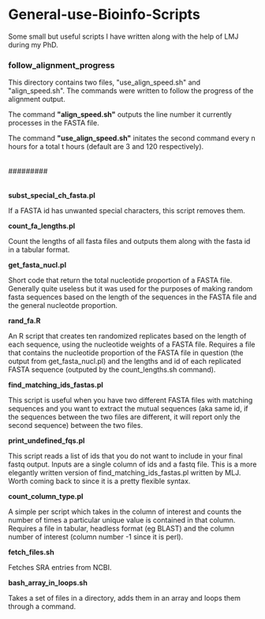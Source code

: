 # General-use-Bioinfo-Scripts
Some small but useful scripts I have written along with the help of LMJ during my PhD. 

### follow_alignment_progress 

This directory contains two files, "use_align_speed.sh" and "align_speed.sh".
The commands were written to follow the progress of the alignment output. 

The command **"align_speed.sh"** outputs the line number it currently processes in the FASTA file.

The command **"use_align_speed.sh"** initates the second command every n hours for a total t hours (default are 3 and 120 respectively). 

######
#########
######

**subst_special_ch_fasta.pl**

If a FASTA id has unwanted special characters, this script removes them. 


**count_fa_lengths.pl**

Count the lengths of all fasta files and outputs them along with the fasta id in a tabular format. 

**get_fasta_nucl.pl** 

Short code that return the total nucleotide proportion of a FASTA file. Generally quite useless but it was used for the purposes of making random fasta sequences based on the
length of the sequences in the FASTA file and the general nucleotde proportion. 

**rand_fa.R**

An R script that creates ten randomized replicates based on the length of each sequence, using the nucleotide weights of a FASTA file. Requires a file that contains the nucleotide proportion of the FASTA file in question (the output from get_fasta_nucl.pl) and the lengths and id of each replicated FASTA sequence (outputed by the count_lengths.sh command).

**find_matching_ids_fastas.pl**

This script is useful when you have two different FASTA files with matching sequences and you want to extract the mutual sequences (aka same id, if the sequences between the two files are different, it will report only the second sequence) between the two files. 

**print_undefined_fqs.pl**

This script reads a list of ids that you do not want to include in your final fastq output. Inputs are a single column of ids and a fastq file. This is a more elegantly written version of find_matching_ids_fastas.pl written by MLJ. Worth coming back to since it is a pretty flexible syntax. 

**count_column_type.pl**

A simple per script which takes in the column of interest and counts the number of times a particular unique value is contained in that column. Requires a file in tabular, headless format (eg BLAST) and the column number of interest (column number -1 since it is perl).

**fetch_files.sh**

Fetches SRA entries from NCBI. 

**bash_array_in_loops.sh** 

Takes a set of files in a directory, adds them in an array and loops them through a command.
